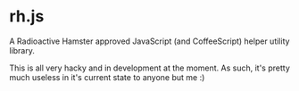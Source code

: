 rh.js
=====

A Radioactive Hamster approved JavaScript (and CoffeeScript) helper utility library.

This is all very hacky and in development at the moment.  As such, it's pretty much useless in it's current state to anyone but me :)